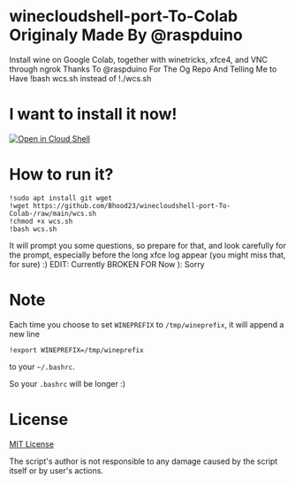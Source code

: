 # winecloudshell-port-To-Colab Originaly Made By @raspduino
Install wine on Google Colab, together with winetricks, xfce4, and VNC through ngrok
Thanks To @raspduino For The Og Repo And Telling Me to 
Have !bash wcs.sh instead of !./wcs.sh 

# I want to install it now!
[![Open in Cloud Shell](https://gstatic.com/cloudssh/images/open-btn.svg)](https://shell.cloud.google.com/cloudshell/editor?cloudshell_git_repo=https%3A%2F%2Fgithub.com%2Fraspiduino%2Fwinecloudshell&cloudshell_git_branch=main&cloudshell_tutorial=README.md)

# How to run it?

```
!sudo apt install git wget
!wget https://github.com/Bhood23/winecloudshell-port-To-Colab-/raw/main/wcs.sh
!chmod +x wcs.sh
!bash wcs.sh
```

It will prompt you some questions, so prepare for that, and look carefully for the prompt, especially before the long xfce log appear (you might miss that, for sure) :)
EDIT: Currently BROKEN FOR Now ): Sorry
# Note
Each time you choose to set `WINEPREFIX` to `/tmp/wineprefix`, it will append a new line

```
!export WINEPREFIX=/tmp/wineprefix
```

to your `~/.bashrc`.

So your `.bashrc` will be longer :)

# License
[MIT License](https://github.com/raspiduino/winecloudshell/blob/main/LICENSE)

The script's author is not responsible to any damage caused by the script itself or by user's actions.
